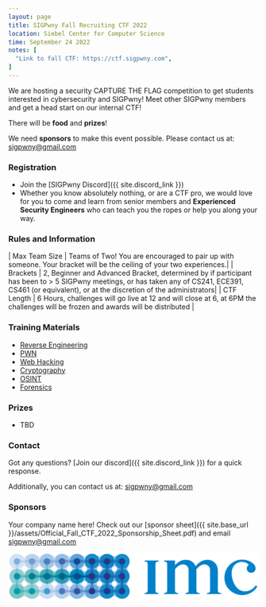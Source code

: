 ```yaml
---
layout: page
title: SIGPwny Fall Recruiting CTF 2022
location: Siebel Center for Computer Science
time: September 24 2022
notes: [
  "Link to fall CTF: https://ctf.sigpwny.com",
]
---
```


We are hosting a security CAPTURE THE FLAG competition to get students interested in cybersecurity and SIGPwny! Meet other SIGPwny members and get a head start on our internal CTF!

There will be **food** and **prizes**!

We need **sponsors** to make this event possible. Please contact us at: [sigpwny@gmail.com](mailto:sigpwny@gmail.com)


### Registration
* Join the [SIGPwny Discord]({{ site.discord_link }})
* Whether you know absolutely nothing, or are a CTF pro,
we would love for you to come and learn from senior members and **Experienced Security Engineers**
who can teach you the ropes or help you along your way.

### Rules and Information

| Max Team Size | Teams of Two! You are encouraged to pair up with someone. Your bracket will be the ceiling of your two experiences.|
| Brackets | 2, Beginner and Advanced Bracket, determined by if participant has been to > 5 SIGPwny meetings, or has taken any of CS241, ECE391, CS461 (or equivalent), or at the discretion of the administrators|
| CTF Length | 6 Hours, challenges will go live at 12 and will close at 6, at 6PM the challenges will be frozen and awards will be distributed |

### Training Materials

- [Reverse Engineering](https://sigpwny.com/presentation-content/FA2021/06-reversing-I.pdf)
- [PWN](https://sigpwny.com/presentation-content/FA2021/07-pwn-I.pdf)
- [Web Hacking](https://sigpwny.com/presentation-content/FA2021/02-web.pdf)
- [Cryptography](https://sigpwny.com/presentation-content/FA2021/04-crypto.pdf)
- [OSINT](https://sigpwny.github.io/presentation-content/FA2021/10-osint-I.pdf)
- [Forensics](https://sigpwny.github.io/presentation-content/FA2021/09-forensics.pdf)

### Prizes

- TBD

### Contact

Got any questions? [Join our discord]({{ site.discord_link }}) for a quick response.

Additionally, you can contact us at: [sigpwny@gmail.com](mailto:sigpwny@gmail.com)

### Sponsors

Your company name here! Check out our [sponsor sheet]({{ site.base_url }}/assets/Official_Fall_CTF_2022_Sponsorship_Sheet.pdf) and email [sigpwny@gmail.com](mailto:sigpwny@gmail.com)

<img src="/images/imc.png" style="width=100%">

